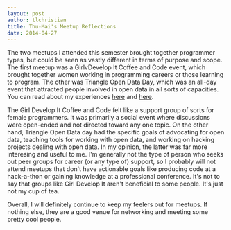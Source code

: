 ```yaml
---
layout: post
author: tlchristian
title: Thu-Mai's Meetup Reflections
date: 2014-04-27
---
```

The two meetups I attended this semester brought together programmer types, but could be seen as vastly different in terms of purpose and scope.  The first meetup was a GirlvDevelop It Coffee and Code event, which brought together women working in programming careers or those learning to program.  The other was Triangle Open Data Day, which was an all-day event that attracted people involved in open data in all sorts of capacities.  You can read about my experiences [here](https://plus.google.com/117237851264261881546/posts/EcvqEyKtzKQ) and [here](https://plus.google.com/117237851264261881546/posts/b6EGXB4qsFy).

The Girl Develop It Coffee and Code felt like a support group of sorts for female programmers.  It was primarily a social event where discussions were open-ended and not directed toward any one topic.  On the other hand, Triangle Open Data day had the specific goals of advocating for open data, teaching tools for working with open data, and working on hacking projects dealing with open data.  In my opinion, the latter was far more interesing and useful to me.  I'm generally not the type of person who seeks out peer groups for career (or any type of) support, so I probably will not attend meetups that don't have actionable goals like producing code at a hack-a-thon or gaining knowledge at a professional conference.  It's not to say that groups like Girl Develop It aren't beneficial to some people.  It's just not my cup of tea.

Overall, I will definitely continue to keep my feelers out for meetups.  If nothing else, they are a good venue for networking and meeting some pretty cool people.